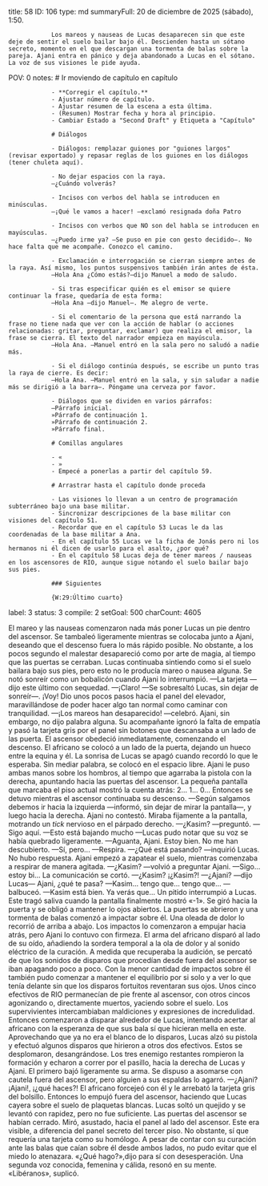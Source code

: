title:          58
ID:             106
type:           md
summaryFull:    20 de diciembre de 2025 (sábado), 1:50.
                
                Los mareos y nauseas de Lucas desaparecen sin que este deje de sentir el suelo bailar bajo él. Descienden hasta un sótano secreto, momento en el que descargan una tormenta de balas sobre la pareja. Ajani entra en pánico y deja abandonado a Lucas en el sótano. La voz de sus visiones le pide ayuda.
POV:            0
notes:          # Ir moviendo de capítulo en capítulo
                
                - **Corregir el capítulo.**
                - Ajustar número de capítulo.
                - Ajustar resumen de la escena a esta última.
                - (Resumen) Mostrar fecha y hora al principio.
                - Cambiar Estado a "Second Draft" y Etiqueta a "Capítulo"
                
                # Diálogos
                
                - Diálogos: remplazar guiones por "guiones largos" (revisar exportado) y repasar reglas de los guiones en los diálogos (tener chuleta aquí).
                
                - No dejar espacios con la raya.
                —¿Cuándo volverás?
                
                - Incisos con verbos del habla se introducen en minúsculas.
                —¡Qué le vamos a hacer! —exclamó resignada doña Patro
                
                - Incisos con verbos que NO son del habla se introducen en mayúsculas.
                —¿Puedo irme ya? —Se puso en pie con gesto decidido—. No hace falta que me acompañe. Conozco el camino.
                
                - Exclamación e interrogación se cierran siempre antes de la raya. Así mismo, los puntos suspensivos también irán antes de ésta.
                —Hola Ana ¿Cómo estás?—dijo Manuel a modo de saludo.
                
                - Si tras especificar quién es el emisor se quiere continuar la frase, quedaría de esta forma:
                —Hola Ana —dijo Manuel—. Me alegro de verte.
                
                - Si el comentario de la persona que está narrando la frase no tiene nada que ver con la acción de hablar (o acciones relacionadas: gritar, preguntar, exclamar) que realiza el emisor, la frase se cierra. El texto del narrador empieza en mayúscula.
                —Hola Ana. —Manuel entró en la sala pero no saludó a nadie más.
                
                - Si el diálogo continúa después, se escribe un punto tras la raya de cierre. Es decir:
                —Hola Ana. —Manuel entró en la sala, y sin saludar a nadie más se dirigió a la barra—. Póngame una cerveza por favor.
                
                - Diálogos que se dividen en varios párrafos:
                —Párrafo inicial.
                »Párrafo de continuación 1.
                »Párrafo de continuación 2.
                »Párrafo final.
                
                # Comillas angulares
                
                - «
                - »
                - Empecé a ponerlas a partir del capítulo 59.
                
                # Arrastrar hasta el capítulo donde proceda
                
                - Las visiones lo llevan a un centro de programación subterráneo bajo una base militar.
                - Sincronizar descripciones de la base militar con visiones del capítulo 51.
                - Recordar que en el capítulo 53 Lucas le da las coordenadas de la base militar a Ana.
                - En el capítulo 55 Lucas ve la ficha de Jonás pero ni los hermanos ni él dicen de usarlo para el asalto, ¿por qué?
                - En el capítulo 58 Lucas deja de tener mareos / nauseas en los ascensores de RIO, aunque sigue notando el suelo bailar bajo sus pies.
                
                ### Siguientes
                
                {W:29:Último cuarto}
label:          3
status:         3
compile:        2
setGoal:        500
charCount:      4605


El mareo y las nauseas comenzaron nada más poner Lucas un pie dentro del ascensor. Se tambaleó ligeramente mientras se colocaba junto a Ajani, deseando que el descenso fuera lo más rápido posible.
No obstante, a los pocos segundo el malestar desapareció como por arte de magia, al tiempo que las puertas se cerraban. Lucas continuaba sintiendo como si el suelo bailara bajo sus pies, pero esto no le producía mareo o nausea alguna.
Se notó sonreír como un bobalicón cuando Ajani lo interrumpió.
—La tarjeta —dijo este último con sequedad.
—¡Claro! —Se sobresaltó Lucas, sin dejar de sonreír—. ¡Voy!
Dio unos pocos pasos hacia el panel del elevador, maravillándose de poder hacer algo tan normal como caminar con tranquilidad.
—¡Los mareos han desaparecido! —celebró.
Ajani, sin embargo, no dijo palabra alguna.
Su acompañante ignoró la falta de empatía y pasó la tarjeta gris por el panel sin botones que descansaba a un lado de las puerta. El ascensor obedeció inmediatamente, comenzando el descenso.
El africano se colocó a un lado de la puerta, dejando un hueco entre la equina y él. La sonrisa de Lucas se apagó cuando recordó lo que le esperaba.
Sin mediar palabra, se colocó en el espacio libre. Ajani le puso ambas manos sobre los hombros, al tiempo que agarraba la pistola con la derecha, apuntando hacia las puertas del ascensor.
La pequeña pantalla que marcaba el piso actual mostró la cuenta atrás: 2... 1... 0... Entonces se detuvo mientras el ascensor continuaba su descenso.
—Según salgamos debemos ir hacia la izquierda —informó, sin dejar de mirar la pantalla—, y luego hacia la derecha.
Ajani no contestó. Miraba fijamente a la pantalla, motrando un *tick* nervioso en el párpado derecho.
—¿Kasim? —preguntó.
—Sigo aquí.
—Esto está bajando mucho —Lucas pudo notar que su voz se había quebrado ligeramente.
—Aguanta, Ajani. Estoy bien. No me han descubierto.
—Sí, pero...
—Respira.
—¿Qué está pasando? —inquirió Lucas.
No hubo respuesta.
Ajani empezó a zapatear el suelo, mientras comenzaba a respirar de manera agitada.
—¿Kasim? —volvió a preguntar Ajani.
—Sigo... estoy bi...
La comunicación se cortó.
—¿Kasim? ¡¿Kasim?!
—¿Ajani? —dijo Lucas— Ajani, ¿qué te pasa?
—Kasim... tengo que... tengo que... —balbuceó.
—Kasim está bien. Ya verás que...
Un pitido interrumpió a Lucas. Este tragó saliva cuando la pantalla finalmente mostró «-1». Se giró hacia la puerta y se obligó a mantener lo ojos abiertos.
La puertas se abrieron y una tormenta de balas comenzó a impactar sobre él. Una oleada de dolor lo recorrió de arriba a abajo. Los impactos lo comenzaron a empujar hacia atrás, pero Ajani lo contuvo con firmeza.
El arma del africano disparó al lado de su oído, añadiendo la sordera temporal a la ola de dolor y al sonido eléctrico de la curación.
A medida que recuperaba la audición, se percató de que los sonidos de disparos que procedían desde fuera del ascensor se iban apagando poco a poco.
Con la menor cantidad de impactos sobre él también pudo comenzar a mantener el equilibrio por si solo y a ver lo que tenía delante sin que los disparos fortuitos reventaran sus ojos.
Unos cinco efectivos de RIO permanecían de pie frente al ascensor, con otros cincos agonizando o, directamente muertos, yaciendo sobre el suelo.
Los supervivientes intercambiaban maldiciones y expresiones de incredulidad. Entonces comenzaron a disparar alrededor de Lucas, intentando acertar al africano con la esperanza de que sus bala sí que hicieran mella en este.
Aprovechando que ya no era el blanco de lo disparos, Lucas alzó su pistola y efectuó algunos disparos que hirieron a otros dos efectivos. Estos se desplomaron, desangrándose.
Los tres enemigo restantes rompieron la formación y echaron a correr por el pasillo, hacia la derecha de Lucas y Ajani.
El primero bajó ligeramente su arma. Se dispuso a asomarse con cautela fuera del ascensor, pero alguien a sus espaldas lo agarró.
—¿Ajani? ¡Ajani!, ¡¿qué haces?!
El africano forcejeó con él y le arrebató la tarjeta gris del bolsillo. Entonces lo empujó fuera del ascensor, haciendo que Lucas cayera sobre el suelo de plaquetas blancas.
Lucas soltó un quejido y se levantó con rapidez, pero no fue suficiente. Las puertas del ascensor se habían cerrado.
Miró, asustado, hacia el panel al lado del ascensor. Este era visible, a diferencia del panel secreto del tercer piso. No obstante, sí que requería una tarjeta como su homólogo.
A pesar de contar con su curación ante las balas que caían sobre él desde ambos lados, no pudo evitar que el miedo lo atenazara.
«¿Qué hago?»,dijo para sí con desesperación.
Una segunda voz conocida, femenina y cálida, resonó en su mente.
«Libéranos», suplicó.